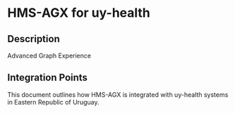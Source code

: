 # HMS-AGX for uy-health

## Description

Advanced Graph Experience

## Integration Points

This document outlines how HMS-AGX is integrated with uy-health systems in Eastern Republic of Uruguay.

